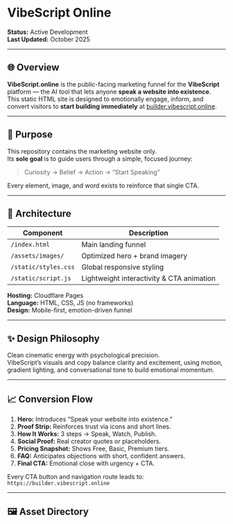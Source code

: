 # VibeScript Online

**Status:** Active Development  
**Last Updated:** October 2025  

---

## 🌐 Overview

**VibeScript.online** is the public-facing marketing funnel for the **VibeScript** platform — the AI tool that lets anyone **speak a website into existence**.  
This static HTML site is designed to emotionally engage, inform, and convert visitors to **start building immediately** at [builder.vibescript.online](https://builder.vibescript.online).

---

## 🎯 Purpose

This repository contains the marketing website only.  
Its **sole goal** is to guide users through a simple, focused journey:

> Curiosity → Belief → Action → “Start Speaking”

Every element, image, and word exists to reinforce that single CTA.

---

## 🧱 Architecture

| Component | Description |
|------------|--------------|
| `/index.html` | Main landing funnel |
| `/assets/images/` | Optimized hero + brand imagery |
| `/static/styles.css` | Global responsive styling |
| `/static/script.js` | Lightweight interactivity & CTA animation |

**Hosting:** Cloudflare Pages  
**Language:** HTML, CSS, JS (no frameworks)  
**Design:** Mobile-first, emotion-driven funnel  

---

## ✨ Design Philosophy

Clean cinematic energy with psychological precision.  
VibeScript’s visuals and copy balance clarity and excitement, using motion, gradient lighting, and conversational tone to build emotional momentum.

---

## 📈 Conversion Flow

1. **Hero:** Introduces “Speak your website into existence.”  
2. **Proof Strip:** Reinforces trust via icons and short lines.  
3. **How It Works:** 3 steps → Speak, Watch, Publish.  
4. **Social Proof:** Real creator quotes or placeholders.  
5. **Pricing Snapshot:** Shows Free, Basic, Premium tiers.  
6. **FAQ:** Anticipates objections with short, confident answers.  
7. **Final CTA:** Emotional close with urgency + CTA.  

Every CTA button and navigation route leads to:  
`https://builder.vibescript.online`

---

## 🖼️ Asset Directory
